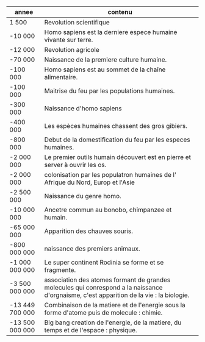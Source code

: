 | annee	| contenu | 
|---|---|
| 1 500 | Revolution scientifique |
| -10 000 | Homo sapiens est la derniere espece humaine vivante sur terre. |
| -12 000 | Revolution agricole |
| -70 000	| Naissance de la premiere culture humaine. |
| -100 000 | Homo sapiens est au sommet de la chaîne alimentaire. |
| -100 000 | Maitrise du feu par les populations humaines.|
| -300 000 | Naissance d'homo sapiens | 
| -400 000 | Les espèces humaines chassent des gros gibiers. |
| -800 000 | Debut de la domestification du feu par les especes humaines. |
| -2 000 000 |Le premier outils humain découvert est en pierre et server à ouvrir les os. |
| -2 000 000 | colonisation par les populatron humaines de l' Afrique du Nord, Europ et l'Asie |
| -2 500 000 | Naissance du genre homo. |
| -10 000 000 | Ancetre commun au bonobo, chimpanzee et humain. |
| -65 000 000	| Apparition des chauves souris. |
| -800 000 000	| naissance des premiers animaux. |
| -1 000 000 000	|Le super continent Rodinia se forme et se fragmente. |
| -3 500 000 000	| association des atomes formant de grandes molecules qui conrespond a la naissance d'orgnaisme, c'est apparition de la vie :  la biologie. |
| -13 449 700 000	| Combinaison de la matiere et de l'energie sous la forme d'atome puis de molecule : chimie. |
| -13 500 000 000	| Big bang creation de l'energie, de la matiere, du temps et de l'espace : physique. |
